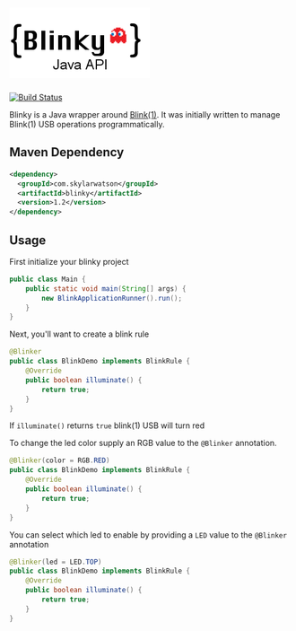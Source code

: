 # ![Blinky Logo](https://github.com/SkylarWatson/blinky/blob/master/src/main/resources/images/blinky-icon.png?raw=true)

[![Build Status](https://travis-ci.org/SkylarWatson/blinky.svg?branch=master)](https://travis-ci.org/SkylarWatson/blinky)

Blinky is a Java wrapper around [Blink(1)](https://blink1.thingm.com/).  It was initially written to manage Blink(1) USB operations programmatically.  

## Maven Dependency

```xml
<dependency>
  <groupId>com.skylarwatson</groupId>
  <artifactId>blinky</artifactId>
  <version>1.2</version>
</dependency>
```

## Usage

First initialize your blinky project

```java
public class Main {
    public static void main(String[] args) {
        new BlinkApplicationRunner().run();
    }
}
```

Next, you'll want to create a blink rule

```java
@Blinker
public class BlinkDemo implements BlinkRule {
    @Override
    public boolean illuminate() {
        return true;
    }
}
```

If `illuminate()` returns `true` blink(1) USB will turn red

To change the led color supply an RGB value to the `@Blinker` annotation.

```java
@Blinker(color = RGB.RED)
public class BlinkDemo implements BlinkRule {
    @Override
    public boolean illuminate() {
        return true;
    }
}
```

You can select which led to enable by providing a `LED` value to the `@Blinker` annotation

```java
@Blinker(led = LED.TOP)
public class BlinkDemo implements BlinkRule {
    @Override
    public boolean illuminate() {
        return true;
    }
}
```
